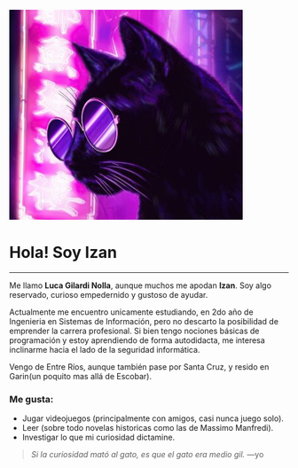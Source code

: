 ![Uy, algo rompí](foto.jpg "No flaco, no tengo alguna foto mia. Pero esta re fachero el michi")

# Hola! Soy Izan
___
  Me llamo **Luca Gilardi Nolla**, aunque muchos me apodan **Izan**. Soy algo reservado, curioso empedernido y gustoso de ayudar.
  
  Actualmente me encuentro unicamente estudiando, en 2do año de Ingenieria en Sistemas de Información, pero no descarto la posibilidad de emprender la carrera profesional. Si bien tengo nociones básicas de programación y estoy aprendiendo de forma autodidacta, me interesa inclinarme hacia el lado de la seguridad informática.

  Vengo de Entre Ríos, aunque también pase por Santa Cruz, y resido en Garin(un poquito mas allá de Escobar).

  ### Me gusta:
  - Jugar videojuegos (principalmente con amigos, casi nunca juego solo).
  - Leer (sobre todo novelas historicas como las de Massimo Manfredi).
  - Investigar lo que mi curiosidad dictamine.

> _Si la curiosidad mató al gato, es que el gato era medio gil._ —yo
